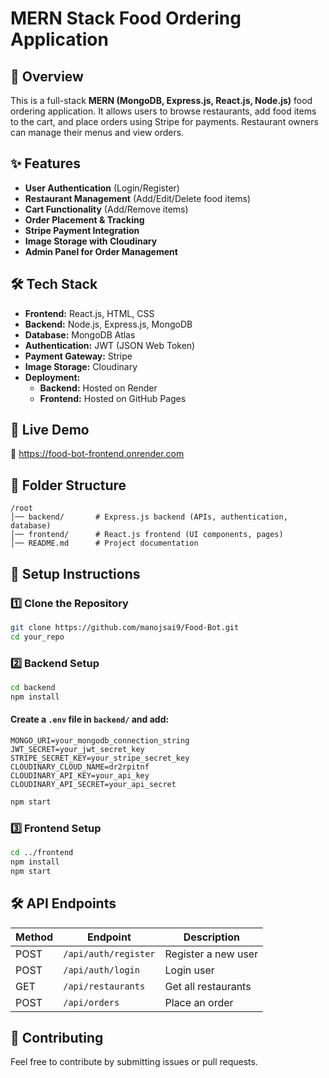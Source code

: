 # MERN Stack Food Ordering Application

## 📌 Overview
This is a full-stack **MERN (MongoDB, Express.js, React.js, Node.js)** food ordering application. It allows users to browse restaurants, add food items to the cart, and place orders using Stripe for payments. Restaurant owners can manage their menus and view orders.

## ✨ Features
- **User Authentication** (Login/Register)
- **Restaurant Management** (Add/Edit/Delete food items)
- **Cart Functionality** (Add/Remove items)
- **Order Placement & Tracking**
- **Stripe Payment Integration**
- **Image Storage with Cloudinary**
- **Admin Panel for Order Management**

## 🛠 Tech Stack
- **Frontend:** React.js, HTML, CSS
- **Backend:** Node.js, Express.js, MongoDB
- **Database:** MongoDB Atlas
- **Authentication:** JWT (JSON Web Token)
- **Payment Gateway:** Stripe
- **Image Storage:** Cloudinary
- **Deployment:**
  - **Backend:** Hosted on Render
  - **Frontend:** Hosted on GitHub Pages

## 🚀 Live Demo
🔗 https://food-bot-frontend.onrender.com

## 📂 Folder Structure
```
/root
│── backend/       # Express.js backend (APIs, authentication, database)
│── frontend/      # React.js frontend (UI components, pages)
│── README.md      # Project documentation
```

## 📌 Setup Instructions

### 1️⃣ Clone the Repository
```bash
git clone https://github.com/manojsai9/Food-Bot.git
cd your_repo
```

### 2️⃣ Backend Setup
```bash
cd backend
npm install
```
#### Create a `.env` file in `backend/` and add:
```
MONGO_URI=your_mongodb_connection_string
JWT_SECRET=your_jwt_secret_key
STRIPE_SECRET_KEY=your_stripe_secret_key
CLOUDINARY_CLOUD_NAME=dr2rpitnf
CLOUDINARY_API_KEY=your_api_key
CLOUDINARY_API_SECRET=your_api_secret
```
```bash
npm start
```

### 3️⃣ Frontend Setup
```bash
cd ../frontend
npm install
npm start
```

## 🛠 API Endpoints
| Method | Endpoint | Description |
|--------|------------|-------------|
| POST | `/api/auth/register` | Register a new user |
| POST | `/api/auth/login` | Login user |
| GET | `/api/restaurants` | Get all restaurants |
| POST | `/api/orders` | Place an order |

## 📢 Contributing
Feel free to contribute by submitting issues or pull requests.

